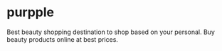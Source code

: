 # purpple
Best beauty shopping destination to shop based on your personal. Buy beauty products online at best prices.
